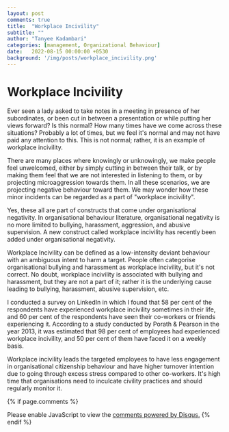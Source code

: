 ```yaml
---
layout: post
comments: true
title:  "Workplace Incivility"
subtitle: ""
author: "Tanyee Kadambari"
categories: [management, Organizational Behaviour]
date:   2022-08-15 00:00:00 +0530
background: '/img/posts/workplace_incivility.png'
---
```


# Workplace Incivility

Ever seen a lady asked to take notes in a meeting in presence of her subordinates, or been cut in between a presentation or while putting her views forward? Is this normal? How many times have we come across these situations? Probably a lot of times, but we feel it's normal and may not have paid any attention to this. This is not normal; rather, it is an example of workplace incivility.

There are many places where knowingly or unknowingly, we make people feel unwelcomed, either by simply cutting in between their talk, or by making them feel that we are not interested in listening to them, or by projecting microaggression towards them. In all these scenarios, we are projecting negative behaviour toward them. We may wonder how these minor incidents can be regarded as a part of "workplace incivility".

Yes, these all are part of constructs that come under organisational negativity. In organisational behaviour literature, organisational negativity is no more limited to bullying, harassment, aggression, and abusive supervision. A new construct called workplace incivility has recently been added under organisational negativity.

Workplace Incivility can be defined as a low-intensity deviant behaviour with an ambiguous intent to harm a target. People often categorise organisational bullying and harassment as workplace incivility, but it's not correct. No doubt, workplace incivility is associated with bullying and harassment, but they are not a part of it; rather it is the underlying cause leading to bullying, harassment, abusive supervision, etc.

I conducted a survey on LinkedIn in which I found that 58 per cent of the respondents have experienced workplace incivility sometimes in their life, and 60 per cent of the respondents have seen their co-workers or friends experiencing it. According to a study conducted by Porath & Pearson in the year 2013, it was estimated that 98 per cent of employees had experienced workplace incivility, and 50 per cent of them have faced it on a weekly basis.


Workplace incivility leads the targeted employees to have less engagement in organisational citizenship behaviour and have higher turnover intention due to going through excess stress compared to other co-workers. It's high time that organisations need to inculcate civility practices and should regularly monitor it.  


{% if page.comments %}
<div id="disqus_thread"></div>
<script>
    /**
     *  RECOMMENDED CONFIGURATION VARIABLES: EDIT AND UNCOMMENT THE SECTION BELOW TO INSERT DYNAMIC VALUES FROM YOUR PLATFORM OR CMS.
     *  LEARN WHY DEFINING THESE VARIABLES IS IMPORTANT: https://disqus.com/admin/universalcode/#configuration-variables
     */
    /*
    var disqus_config = function () {
        this.page.url = PAGE_URL;  // Replace PAGE_URL with your page's canonical URL variable
        this.page.identifier = PAGE_IDENTIFIER; // Replace PAGE_IDENTIFIER with your page's unique identifier variable
    };
    */
    (function() {  // REQUIRED CONFIGURATION VARIABLE: EDIT THE SHORTNAME BELOW
        var d = document, s = d.createElement('script');

        s.src = 'https://amanabt.disqus.com/embed.js';  // IMPORTANT: Replace EXAMPLE with your forum shortname!

        s.setAttribute('data-timestamp', +new Date());
        (d.head || d.body).appendChild(s);
    })();
</script>
<noscript>Please enable JavaScript to view the <a href="https://disqus.com/?ref_noscript" rel="nofollow">comments powered by Disqus.</a></noscript>
{% endif %}
